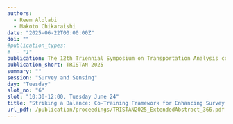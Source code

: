 ```yaml
---
authors:
  - Reem Alolabi
  - Makoto Chikaraishi
date: "2025-06-22T00:00:00Z"
doi: ""
#publication_types:
#  - "1"
publication: The 12th Triennial Symposium on Transportation Analysis conference
publication_short: TRISTAN 2025
summary: ""
session: "Survey and Sensing"
day: "Tuesday"
slot_no: "6"
slot: "10:30-12:00, Tuesday June 24"
title: "Striking a Balance: Co-Training Framework for Enhancing Survey Accuracy While Reducing Respondent Burden in Travel Data Collection"
url_pdf: /publication/proceedings/TRISTAN2025_ExtendedAbstract_366.pdf
---
```

